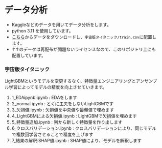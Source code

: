 # データ分析
- Kaggleなどのデータを用いてデータ分析をします。
- python 3.11 を使用しています。
- [こちら](https://www.kaggle.com/competitions/spaceship-titanic/data)からデータをダウンロードし、```宇宙版タイタニック/train.csv```に配置します。
- ↑↑のデータは再配布が問題ないライセンスなので、このリポジトリ上にも配置しています。
### 宇宙版タイタニック
LightGBMというモデルを変更するなく、特徴量エンジニアリングとアンサンブル学習によってモデルの精度を向上させていきます。


1. 1_EDAipynb.ipynb : EDAをします<br>
2. 2_normal.ipynb : とくに工夫をしないLightGBMです<br>
3. 3_欠損値.ipynb : 欠損値を中央値や最頻値で埋めます<br>
4. 4_LightGBMによる欠損値.ipynb : LightGBMで欠損値を埋めます<br>
5. 5_特徴量追加.ipynb : 列から新しく特徴量を作り出します<br>
6. 6_クロスバリデーション.ipynb : クロスバリデーションにより、同じモデルで複数回学習させることで精度を上げます<br>
7. 7_結果の解釈:SHAP値.ipynb : SHAP値により、モデルを解釈します<br>

